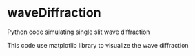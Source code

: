 # waveDiffraction
Python code simulating single slit wave diffraction

This code use matplotlib library to visualize the wave diffraction
